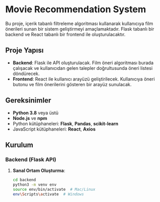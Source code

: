# Movie Recommendation System

Bu proje, içerik tabanlı filtreleme algoritması kullanarak kullanıcıya film önerileri sunan bir sistem geliştirmeyi amaçlamaktadır. Flask tabanlı bir backend ve React tabanlı bir frontend ile oluşturulacaktır.

## Proje Yapısı

- **Backend**: Flask ile API oluşturulacak. Film öneri algoritması burada çalışacak ve kullanıcıdan gelen talepler doğrultusunda öneri listesi döndürecek.
- **Frontend**: React ile kullanıcı arayüzü geliştirilecek. Kullanıcıya öneri butonu ve film önerilerini gösteren bir arayüz sunulacak.

## Gereksinimler

- **Python 3.8** veya üstü
- **Node.js** ve **npm**
- Python kütüphaneleri: **Flask**, **Pandas**, **scikit-learn**
- JavaScript kütüphaneleri: **React**, **Axios**

## Kurulum

### Backend (Flask API)

1. **Sanal Ortam Oluşturma**:
   ```bash
   cd backend
   python3 -m venv env
   source env/bin/activate  # Mac/Linux
   env\Scripts\activate  # Windows
